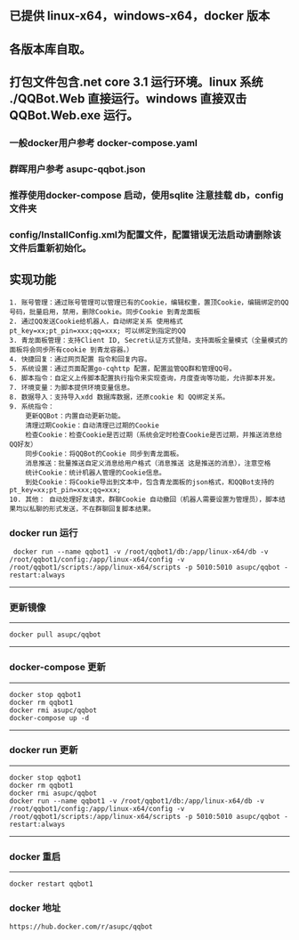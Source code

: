 
## 已提供 linux-x64，windows-x64，docker 版本
## 各版本库自取。
## 打包文件包含.net core 3.1 运行环境。linux 系统 ./QQBot.Web 直接运行。windows 直接双击QQBot.Web.exe 运行。

### 一般docker用户参考 docker-compose.yaml
### 群晖用户参考 asupc-qqbot.json
### 推荐使用docker-compose 启动，使用sqlite 注意挂载 db，config 文件夹
### config/InstallConfig.xml为配置文件，配置错误无法启动请删除该文件后重新初始化。


## 实现功能
```
1. 账号管理：通过账号管理可以管理已有的Cookie，编辑权重，置顶Cookie，编辑绑定的QQ号码，批量启用，禁用，删除Cookie。同步Cookie 到青龙面板
2. 通过QQ发送Cookie给机器人，自动绑定关系 使用格式 pt_key=xx;pt_pin=xxx;qq=xxx; 可以绑定到指定的QQ
3. 青龙面板管理：支持Client ID, Secret认证方式登陆，支持面板全量模式（全量模式的面板将会同步所有cookie 到青龙容器。）
4. 快捷回复：通过网页配置 指令和回复内容。
5. 系统设置：通过页面配置go-cqhttp 配置，配置监管QQ群和管理QQ号。
6. 脚本指令：自定义上传脚本配置执行指令来实现查询，月度查询等功能，允许脚本并发。
7. 环境变量：为脚本提供环境变量信息。
8. 数据导入：支持导入xdd 数据库数据，还原cookie 和 QQ绑定关系。
9. 系统指令：
    更新QQBot：内置自动更新功能。
    清理过期Cookie：自动清理已过期的Cookie
    检查Cookie：检查Cookie是否过期（系统会定时检查Cookie是否过期，并推送消息给QQ好友）
    同步Cookie：将QQBot的Cookie 同步到青龙面板。
    消息推送：批量推送自定义消息给用户格式（消息推送 这是推送的消息），注意空格
    统计Cookie：统计机器人管理的Cookie信息。
    到处Cookie：将Cookie导出到文本中，包含青龙面板的json格式，和QQBot支持的 pt_key=xx;pt_pin=xxx;qq=xxx;
10. 其他： 自动处理好友请求，群聊Cookie 自动撤回（机器人需要设置为管理员），脚本结果均以私聊的形式发送，不在群聊回复脚本结果。
```


### docker run 运行 

```
 docker run --name qqbot1 -v /root/qqbot1/db:/app/linux-x64/db -v /root/qqbot1/config:/app/linux-x64/config -v /root/qqbot1/scripts:/app/linux-x64/scripts -p 5010:5010 asupc/qqbot -restart:always
```

---
### 更新镜像
---

```
docker pull asupc/qqbot
```

 ---
 ### docker-compose 更新
 ---
 ```
 docker stop qqbot1
 docker rm qqbot1
 docker rmi asupc/qqbot
 docker-compose up -d
 ```
 
 ---
 ### docker run 更新
 ---
 ```
 docker stop qqbot1
 docker rm qqbot1
 docker rmi asupc/qqbot
 docker run --name qqbot1 -v /root/qqbot1/db:/app/linux-x64/db -v /root/qqbot1/config:/app/linux-x64/config -v /root/qqbot1/scripts:/app/linux-x64/scripts -p 5010:5010 asupc/qqbot -restart:always
 ```

 ---
 ### docker 重启
 ---
 
 ```
 docker restart qqbot1
 ```

### docker 地址
```
https://hub.docker.com/r/asupc/qqbot

```
